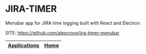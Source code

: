 # JIRA-TIMER
 
 Menubar app for JIRA time logging built with React and Electron.
 
 SITE: https://github.com/alexcroox/jira-timer-menubar

 | [Applications](https://portable-linux-apps.github.io/apps.html) | [Home](https://portable-linux-apps.github.io)
 | --- | --- |
